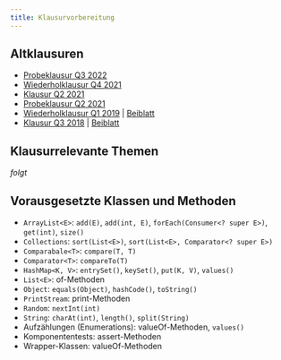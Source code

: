 ```yaml
---
title: Klausurvorbereitung
---
```


## Altklausuren
- [Probeklausur Q3 2022](java2_testexam_q3_2022.pdf)
- [Wiederholklausur Q4 2021](java2_repeatexam_q4_2021.pdf)
- [Klausur Q2 2021](java2_exam_q2_2021.pdf)
- [Probeklausur Q2 2021](java2_testexam_q2_2021.pdf)
- [Wiederholklausur Q1 2019](java2_repeatexam_q1_2019.pdf) \| [Beiblatt](java2_repeatexam_q1_2019_extra.pdf)
- [Klausur Q3 2018](java2_exam_q3_2018.pdf) \| [Beiblatt](java2_exam_q3_2018_extra.pdf)

## Klausurrelevante Themen
_folgt_

## Vorausgesetzte Klassen und Methoden
- `ArrayList<E>`: `add(E)`, `add(int, E)`, `forEach(Consumer<? super E>)`, `get(int)`, `size()`
- `Collections`: `sort(List<E>)`, `sort(List<E>, Comparator<? super E>)`
- `Comparabale<T>`: `compare(T, T)`
- `Comparator<T>`: `compareTo(T)`
- `HashMap<K, V>`: `entrySet()`, `keySet()`, `put(K, V)`, `values()`
- `List<E>`: of-Methoden
- `Object`:  `equals(Object)`, `hashCode()`, `toString()`
- `PrintStream`: print-Methoden
- `Random`: `nextInt(int)`
- `String`: `charAt(int)`, `length()`, `split(String)`
- Aufzählungen (Enumerations): valueOf-Methoden, `values()`
- Komponententests: assert-Methoden
- Wrapper-Klassen: valueOf-Methoden
  
